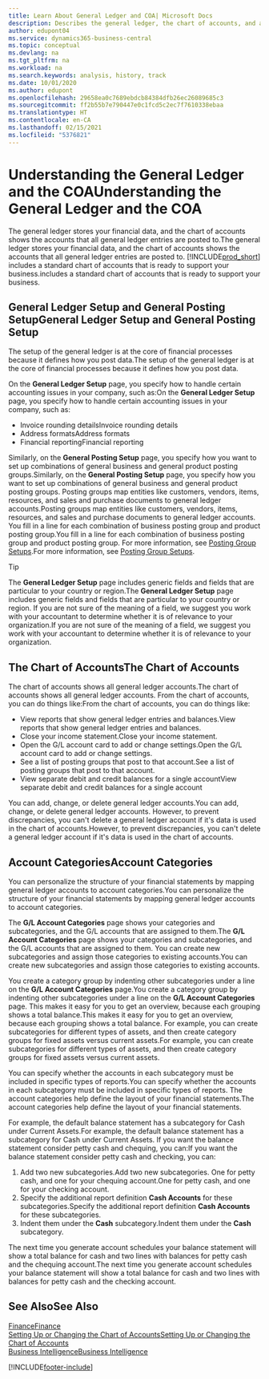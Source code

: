 ```yaml
---
title: Learn About General Ledger and COA| Microsoft Docs
description: Describes the general ledger, the chart of accounts, and account categories.
author: edupont04
ms.service: dynamics365-business-central
ms.topic: conceptual
ms.devlang: na
ms.tgt_pltfrm: na
ms.workload: na
ms.search.keywords: analysis, history, track
ms.date: 10/01/2020
ms.author: edupont
ms.openlocfilehash: 29658ea0c7689ebdcb84384dfb26ec26089685c3
ms.sourcegitcommit: ff2b55b7e790447e0c1fcd5c2ec7f7610338ebaa
ms.translationtype: HT
ms.contentlocale: en-CA
ms.lasthandoff: 02/15/2021
ms.locfileid: "5376821"
---
```

# <a name="understanding-the-general-ledger-and-the-coa"></a><span data-ttu-id="dac0b-103">Understanding the General Ledger and the COA</span><span class="sxs-lookup"><span data-stu-id="dac0b-103">Understanding the General Ledger and the COA</span></span>

<span data-ttu-id="dac0b-104">The general ledger stores your financial data, and the chart of accounts shows the accounts that all general ledger entries are posted to.</span><span class="sxs-lookup"><span data-stu-id="dac0b-104">The general ledger stores your financial data, and the chart of accounts shows the accounts that all general ledger entries are posted to.</span></span> [!INCLUDE[prod_short](includes/prod_short.md)] <span data-ttu-id="dac0b-105">includes a standard chart of accounts that is ready to support your business.</span><span class="sxs-lookup"><span data-stu-id="dac0b-105">includes a standard chart of accounts that is ready to support your business.</span></span>

## <a name="general-ledger-setup-and-general-posting-setup"></a><span data-ttu-id="dac0b-106">General Ledger Setup and General Posting Setup</span><span class="sxs-lookup"><span data-stu-id="dac0b-106">General Ledger Setup and General Posting Setup</span></span>

<span data-ttu-id="dac0b-107">The setup of the general ledger is at the core of financial processes because it defines how you post data.</span><span class="sxs-lookup"><span data-stu-id="dac0b-107">The setup of the general ledger is at the core of financial processes because it defines how you post data.</span></span>  

<span data-ttu-id="dac0b-108">On the **General Ledger Setup** page, you specify how to handle certain accounting issues in your company, such as:</span><span class="sxs-lookup"><span data-stu-id="dac0b-108">On the **General Ledger Setup** page, you specify how to handle certain accounting issues in your company, such as:</span></span>  

* <span data-ttu-id="dac0b-109">Invoice rounding details</span><span class="sxs-lookup"><span data-stu-id="dac0b-109">Invoice rounding details</span></span>  
* <span data-ttu-id="dac0b-110">Address formats</span><span class="sxs-lookup"><span data-stu-id="dac0b-110">Address formats</span></span>  
* <span data-ttu-id="dac0b-111">Financial reporting</span><span class="sxs-lookup"><span data-stu-id="dac0b-111">Financial reporting</span></span>  

<span data-ttu-id="dac0b-112">Similarly, on the **General Posting Setup** page, you specify how you want to set up combinations of general business and general product posting groups.</span><span class="sxs-lookup"><span data-stu-id="dac0b-112">Similarly, on the **General Posting Setup** page, you specify how you want to set up combinations of general business and general product posting groups.</span></span> <span data-ttu-id="dac0b-113">Posting groups map entities like customers, vendors, items, resources, and sales and purchase documents to general ledger accounts.</span><span class="sxs-lookup"><span data-stu-id="dac0b-113">Posting groups map entities like customers, vendors, items, resources, and sales and purchase documents to general ledger accounts.</span></span> <span data-ttu-id="dac0b-114">You fill in a line for each combination of business posting group and product posting group.</span><span class="sxs-lookup"><span data-stu-id="dac0b-114">You fill in a line for each combination of business posting group and product posting group.</span></span> <span data-ttu-id="dac0b-115">For more information, see [Posting Group Setups](finance-posting-groups.md).</span><span class="sxs-lookup"><span data-stu-id="dac0b-115">For more information, see [Posting Group Setups](finance-posting-groups.md).</span></span>  

> [!TIP]
> <span data-ttu-id="dac0b-116">The **General Ledger Setup** page includes generic fields and fields that are particular to your country or region.</span><span class="sxs-lookup"><span data-stu-id="dac0b-116">The **General Ledger Setup** page includes generic fields and fields that are particular to your country or region.</span></span> <span data-ttu-id="dac0b-117">If you are not sure of the meaning of a field, we suggest you work with your accountant to determine whether it is of relevance to your organization.</span><span class="sxs-lookup"><span data-stu-id="dac0b-117">If you are not sure of the meaning of a field, we suggest you work with your accountant to determine whether it is of relevance to your organization.</span></span>  

## <a name="the-chart-of-accounts"></a><span data-ttu-id="dac0b-118">The Chart of Accounts</span><span class="sxs-lookup"><span data-stu-id="dac0b-118">The Chart of Accounts</span></span>

<span data-ttu-id="dac0b-119">The chart of accounts shows all general ledger accounts.</span><span class="sxs-lookup"><span data-stu-id="dac0b-119">The chart of accounts shows all general ledger accounts.</span></span> <span data-ttu-id="dac0b-120">From the chart of accounts, you can do things like:</span><span class="sxs-lookup"><span data-stu-id="dac0b-120">From the chart of accounts, you can do things like:</span></span>  

* <span data-ttu-id="dac0b-121">View reports that show general ledger entries and balances.</span><span class="sxs-lookup"><span data-stu-id="dac0b-121">View reports that show general ledger entries and balances.</span></span>  
* <span data-ttu-id="dac0b-122">Close your income statement.</span><span class="sxs-lookup"><span data-stu-id="dac0b-122">Close your income statement.</span></span>  
* <span data-ttu-id="dac0b-123">Open the G/L account card to add or change settings.</span><span class="sxs-lookup"><span data-stu-id="dac0b-123">Open the G/L account card to add or change settings.</span></span>  
* <span data-ttu-id="dac0b-124">See a list of posting groups that post to that account.</span><span class="sxs-lookup"><span data-stu-id="dac0b-124">See a list of posting groups that post to that account.</span></span>
* <span data-ttu-id="dac0b-125">View separate debit and credit balances for a single account</span><span class="sxs-lookup"><span data-stu-id="dac0b-125">View separate debit and credit balances for a single account</span></span>  

<span data-ttu-id="dac0b-126">You can add, change, or delete general ledger accounts.</span><span class="sxs-lookup"><span data-stu-id="dac0b-126">You can add, change, or delete general ledger accounts.</span></span> <span data-ttu-id="dac0b-127">However, to prevent discrepancies, you can't delete a general ledger account if it's data is used in the chart of accounts.</span><span class="sxs-lookup"><span data-stu-id="dac0b-127">However, to prevent discrepancies, you can't delete a general ledger account if it's data is used in the chart of accounts.</span></span>  

## <a name="account-categories"></a><span data-ttu-id="dac0b-128">Account Categories</span><span class="sxs-lookup"><span data-stu-id="dac0b-128">Account Categories</span></span>

<span data-ttu-id="dac0b-129">You can personalize the structure of your financial statements by mapping general ledger accounts to account categories.</span><span class="sxs-lookup"><span data-stu-id="dac0b-129">You can personalize the structure of your financial statements by mapping general ledger accounts to account categories.</span></span>  

<span data-ttu-id="dac0b-130">The **G/L Account Categories** page shows your categories and subcategories, and the G/L accounts that are assigned to them.</span><span class="sxs-lookup"><span data-stu-id="dac0b-130">The **G/L Account Categories** page shows your categories and subcategories, and the G/L accounts that are assigned to them.</span></span> <span data-ttu-id="dac0b-131">You can create new subcategories and assign those categories to existing accounts.</span><span class="sxs-lookup"><span data-stu-id="dac0b-131">You can create new subcategories and assign those categories to existing accounts.</span></span>  

<span data-ttu-id="dac0b-132">You create a category group by indenting other subcategories under a line on the **G/L Account Categories** page.</span><span class="sxs-lookup"><span data-stu-id="dac0b-132">You create a category group by indenting other subcategories under a line on the **G/L Account Categories** page.</span></span> <span data-ttu-id="dac0b-133">This makes it easy for you to get an overview, because each grouping shows a total balance.</span><span class="sxs-lookup"><span data-stu-id="dac0b-133">This makes it easy for you to get an overview, because each grouping shows a total balance.</span></span> <span data-ttu-id="dac0b-134">For example, you can create subcategories for different types of assets, and then create category groups for fixed assets versus current assets.</span><span class="sxs-lookup"><span data-stu-id="dac0b-134">For example, you can create subcategories for different types of assets, and then create category groups for fixed assets versus current assets.</span></span>  

<span data-ttu-id="dac0b-135">You can specify whether the accounts in each subcategory must be included in specific types of reports.</span><span class="sxs-lookup"><span data-stu-id="dac0b-135">You can specify whether the accounts in each subcategory must be included in specific types of reports.</span></span> <span data-ttu-id="dac0b-136">The account categories help define the layout of your financial statements.</span><span class="sxs-lookup"><span data-stu-id="dac0b-136">The account categories help define the layout of your financial statements.</span></span>  

<span data-ttu-id="dac0b-137">For example, the default balance statement has a subcategory for Cash under Current Assets.</span><span class="sxs-lookup"><span data-stu-id="dac0b-137">For example, the default balance statement has a subcategory for Cash under Current Assets.</span></span> <span data-ttu-id="dac0b-138">If you want the balance statement consider petty cash and chequing, you can:</span><span class="sxs-lookup"><span data-stu-id="dac0b-138">If you want the balance statement consider petty cash and checking, you can:</span></span>  

1. <span data-ttu-id="dac0b-139">Add two new subcategories.</span><span class="sxs-lookup"><span data-stu-id="dac0b-139">Add two new subcategories.</span></span> <span data-ttu-id="dac0b-140">One for petty cash, and one for your chequing account.</span><span class="sxs-lookup"><span data-stu-id="dac0b-140">One for petty cash, and one for your checking account.</span></span>  
2. <span data-ttu-id="dac0b-141">Specify the additional report definition **Cash Accounts** for these subcategories.</span><span class="sxs-lookup"><span data-stu-id="dac0b-141">Specify the additional report definition **Cash Accounts** for these subcategories.</span></span>  
3. <span data-ttu-id="dac0b-142">Indent them under the **Cash** subcategory.</span><span class="sxs-lookup"><span data-stu-id="dac0b-142">Indent them under the **Cash** subcategory.</span></span>  

<span data-ttu-id="dac0b-143">The next time you generate account schedules your balance statement will show a total balance for cash and two lines with balances for petty cash and the chequing account.</span><span class="sxs-lookup"><span data-stu-id="dac0b-143">The next time you generate account schedules your balance statement will show a total balance for cash and two lines with balances for petty cash and the checking account.</span></span>  

## <a name="see-also"></a><span data-ttu-id="dac0b-144">See Also</span><span class="sxs-lookup"><span data-stu-id="dac0b-144">See Also</span></span>

[<span data-ttu-id="dac0b-145">Finance</span><span class="sxs-lookup"><span data-stu-id="dac0b-145">Finance</span></span>](finance.md)  
[<span data-ttu-id="dac0b-146">Setting Up or Changing the Chart of Accounts</span><span class="sxs-lookup"><span data-stu-id="dac0b-146">Setting Up or Changing the Chart of Accounts</span></span>](finance-setup-chart-accounts.md)  
[<span data-ttu-id="dac0b-147">Business Intelligence</span><span class="sxs-lookup"><span data-stu-id="dac0b-147">Business Intelligence</span></span>](bi.md)  


[!INCLUDE[footer-include](includes/footer-banner.md)]